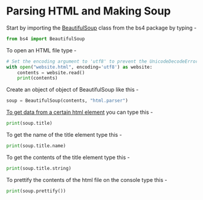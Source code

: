 # Parsing HTML and Making Soup

Start by importing the [BeautifulSoup](Web%20Scraping%20with%20BeautifulSoup.md) class from the bs4 package by typing -
```python
from bs4 import BeautifulSoup
```

To open an HTML file type -
```python
# Set the encoding argument to 'utf8' to prevent the UnicodeDecodeError.
with open("website.html", encoding='utf8') as website:
	contents = website.read()
	print(contents)
```

Create an object of object of BeautifulSoup like this -
```python
soup = BeautifulSoup(contents, "html.parser")
```

[To get data from a certain html element](Finding%20and%20Selecting%20Particular%20Elements%20with%20BeautifulSoup.md) you can type this -
```python
print(soup.title)
```

To get the name of the title element type this -
```python
print(soup.title.name)
```

To get the contents of the title element type this -
```python
print(soup.title.string)
```

To prettify the contents of the html file on the console type this -
```python
print(soup.prettify())
```